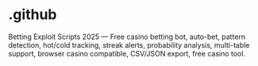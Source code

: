 # .github
Betting Exploit Scripts 2025 — Free casino betting bot, auto-bet, pattern detection, hot/cold tracking, streak alerts, probability analysis, multi-table support, browser casino compatible, CSV/JSON export, free casino tool.
